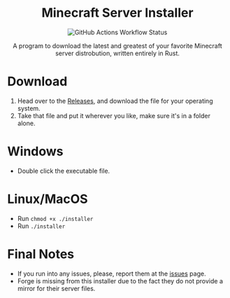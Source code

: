 <div align="center">

# Minecraft Server Installer
![GitHub Actions Workflow Status](https://img.shields.io/github/actions/workflow/status/Loudbooks/Minecraft-Server-Installer/rust.yml?style=for-the-badge)

A program to download the latest and greatest of your favorite Minecraft server distrobution, written entirely in Rust.
</div>


# Download
1. Head over to the [Releases](https://github.com/Loudbooks/Minecraft-Server-Installer/releases/latest), and download the file for your operating system.
2. Take that file and put it wherever you like, make sure it's in a folder alone.

# Windows
- Double click the executable file.

# Linux/MacOS
- Run `chmod +x ./installer`
- Run `./installer`

# Final Notes
- If you run into any issues, please, report them at the [issues](https://github.com/Loudbooks/Minecraft-Server-Installer/issues) page.
- Forge is missing from this installer due to the fact they do not provide a mirror for their server files.
